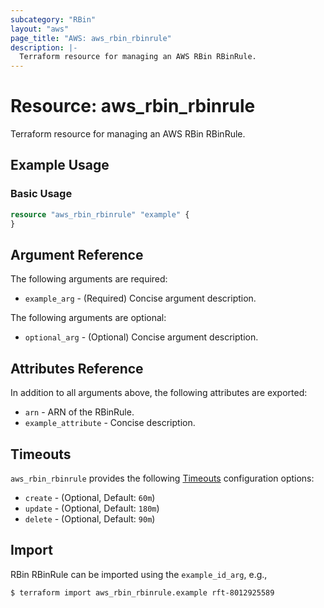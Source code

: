 ```yaml
---
subcategory: "RBin"
layout: "aws"
page_title: "AWS: aws_rbin_rbinrule"
description: |-
  Terraform resource for managing an AWS RBin RBinRule.
---
```


# Resource: aws_rbin_rbinrule

Terraform resource for managing an AWS RBin RBinRule.

## Example Usage

### Basic Usage

```terraform
resource "aws_rbin_rbinrule" "example" {
}
```

## Argument Reference

The following arguments are required:

* `example_arg` - (Required) Concise argument description.

The following arguments are optional:

* `optional_arg` - (Optional) Concise argument description.

## Attributes Reference

In addition to all arguments above, the following attributes are exported:

* `arn` - ARN of the RBinRule.
* `example_attribute` - Concise description.

## Timeouts

`aws_rbin_rbinrule` provides the following [Timeouts](https://www.terraform.io/docs/configuration/blocks/resources/syntax.html#operation-timeouts) configuration options:

* `create` - (Optional, Default: `60m`)
* `update` - (Optional, Default: `180m`)
* `delete` - (Optional, Default: `90m`)

## Import

RBin RBinRule can be imported using the `example_id_arg`, e.g.,

```
$ terraform import aws_rbin_rbinrule.example rft-8012925589
```
